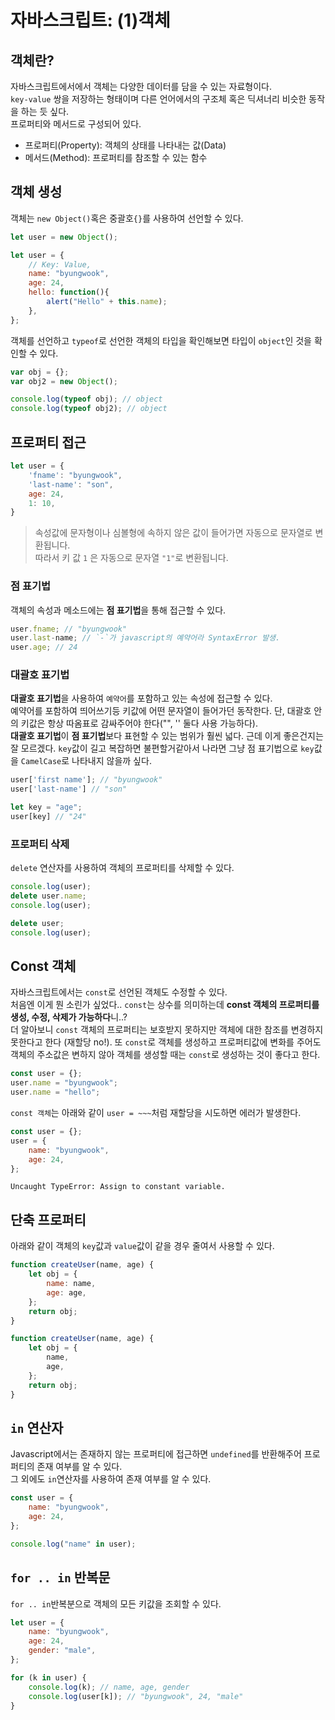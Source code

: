 # 자바스크립트: (1)객체

## 객체란?

자바스크립트에서에서 객체는 다양한 데이터를 담을 수 있는 자료형이다.  
`key-value` 쌍을 저장하는 형태이며 다른 언어에서의 구조체 혹은 딕셔너리 비슷한 동작을 하는 듯 싶다.   
프로퍼티와 메서드로 구성되어 있다.   

- 프로퍼티(Property): 객체의 상태를 나타내는 값(Data)
- 메서드(Method): 프로퍼티를 참조할 수 있는 함수

## 객체 생성

객체는 `new Object()`혹은 중괄호`{}`를 사용하여 선언할 수 있다.  

```javascript
let user = new Object();
```

```javascript
let user = {
    // Key: Value,
    name: "byungwook",
    age: 24,
    hello: function(){
        alert("Hello" + this.name);
    },
};
```

객체를 선언하고 `typeof`로 선언한 객체의 타입을 확인해보면 타입이 `object`인 것을 확인할 수 있다.

```javascript
var obj = {};
var obj2 = new Object();

console.log(typeof obj); // object
console.log(typeof obj2); // object
```



## 프로퍼티 접근

```javascript
let user = {
    'fname': "byungwook",
    'last-name': "son",
    age: 24,
    1: 10,
}
```

> 속성값에 문자형이나 심볼형에 속하지 않은 값이 들어가면 자동으로 문자열로 변환됩니다.  
> 따라서 키 값 `1` 은 자동으로 문자열 `"1"`로 변환됩니다. 

### 점 표기법

객체의 속성과 메소드에는 **점 표기법**을 통해 접근할 수 있다.

```javascript
user.fname; // "byungwook"
user.last-name; // `-`가 javascript의 예약어라 SyntaxError 발생.
user.age; // 24
```

### 대괄호 표기법

**대괄호 표기법**을 사용하여 `예약어`를 포함하고 있는 속성에 접근할 수 있다.  
예약어를 포함하여 띄어쓰기등 키값에 어떤 문자열이 들어가던 동작한다. 단, 대괄호 안의 키값은 항상 따옴표로 감싸주어야 한다("", '' 둘다 사용 가능하다).  
**대괄호 표기법**이 **점 표기법**보다 표현할 수 있는 범위가 훨씬 넓다. 근데 이게 좋은건지는 잘 모르겠다. `key`값이 길고 복잡하면 불편할거같아서 나라면 그냥 점 표기법으로 `key`값을 `CamelCase`로 나타내지 않을까 싶다.

```javascript
user['first name']; // "byungwook"
user['last-name'] // "son"

let key = "age";
user[key] // "24"

```

### 프로퍼티 삭제

`delete` 연산자를 사용하여 객체의 프로퍼티를 삭제할 수 있다.

```javascript
console.log(user);
delete user.name;
console.log(user);

delete user;
console.log(user);
```



## Const 객체

자바스크립트에서는 `const`로 선언된 객체도 수정할 수 있다.  
처음엔 이게 뭔 소린가 싶었다.. `const`는 상수를 의미하는데 **const 객체의 프로퍼티를 생성, 수정, 삭제가 가능하다**니..?  
더 알아보니 `const` 객체의 프로퍼티는 보호받지 못하지만 객체에 대한 참조를 변경하지 못한다고 한다 (재할당 no!). 또 `const`로 객체를 생성하고 프로퍼티값에 변화를 주어도 객체의 주소값은 변하지 않아 객체를 생성할 때는 `const`로 생성하는 것이 좋다고 한다.

```javascript
const user = {};
user.name = "byungwook";
user.name = "hello";
```

`const 객체`는 아래와 같이 `user = ~~~`처럼 재할당을 시도하면 에러가 발생한다.

```javascript
const user = {};
user = {
    name: "byungwook",
    age: 24,
};
```

```
Uncaught TypeError: Assign to constant variable.
```



## 단축 프로퍼티

아래와 같이 객체의 `key`값과 `value`값이 같을 경우 줄여서 사용할 수 있다.

```javascript
function createUser(name, age) {
    let obj = {
        name: name,
        age: age,
    };
    return obj;
}
```

```javascript
function createUser(name, age) {
    let obj = {
        name,
        age,
    };
    return obj;
}
```

## `in` 연산자

Javascript에서는 존재하지 않는 프로퍼티에 접근하면 `undefined`를 반환해주어 프로퍼티의 존재 여부를 알 수 있다.  
그 외에도 `in`연산자를 사용하여 존재 여부를 알 수 있다.  

```javascript
const user = {
    name: "byungwook",
    age: 24,
};

console.log("name" in user);
```



## `for .. in` 반복문

`for .. in`반복분으로 객체의 모든 키값을 조회할 수 있다.

```javascript
let user = {
    name: "byungwook",
    age: 24,
    gender: "male",
};

for (k in user) {
    console.log(k); // name, age, gender
    console.log(user[k]); // "byungwook", 24, "male"
}

```
